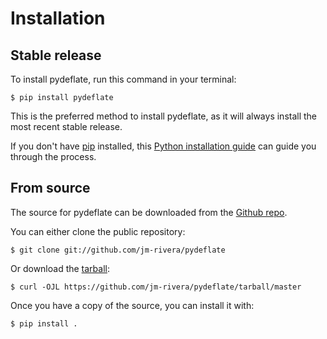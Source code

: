 # Installation

## Stable release

To install pydeflate, run this command in your
terminal:

``` console
$ pip install pydeflate
```

This is the preferred method to install pydeflate, as it will always install the most recent stable release.

If you don't have [pip][] installed, this [Python installation guide][]
can guide you through the process.

## From source

The source for pydeflate can be downloaded from
the [Github repo][].

You can either clone the public repository:

``` console
$ git clone git://github.com/jm-rivera/pydeflate
```

Or download the [tarball][]:

``` console
$ curl -OJL https://github.com/jm-rivera/pydeflate/tarball/master
```

Once you have a copy of the source, you can install it with:

``` console
$ pip install .
```

  [pip]: https://pip.pypa.io
  [Python installation guide]: http://docs.python-guide.org/en/latest/starting/installation/
  [Github repo]: https://github.com/%7B%7B%20cookiecutter.github_username%20%7D%7D/%7B%7B%20cookiecutter.project_slug%20%7D%7D
  [tarball]: https://github.com/%7B%7B%20cookiecutter.github_username%20%7D%7D/%7B%7B%20cookiecutter.project_slug%20%7D%7D/tarball/master

